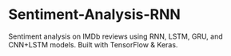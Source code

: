 # Sentiment-Analysis-RNN
Sentiment analysis on IMDb reviews using RNN, LSTM, GRU, and CNN+LSTM models. Built with TensorFlow &amp; Keras.
